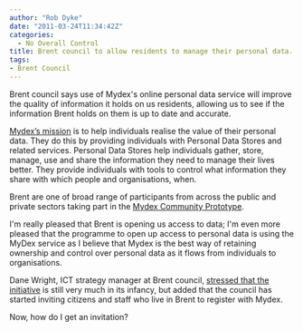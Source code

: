 ```yaml
---
author: "Rob Dyke"
date: "2011-03-24T11:34:42Z"
categories:
  - No Overall Control
title: Brent council to allow residents to manage their personal data.
tags:
- Brent Council
---
```

Brent council says use of Mydex's online personal data service will improve the quality of information it holds on us residents, allowing us to see if the information Brent holds on them is up to date and accurate.

[Mydex’s mission](http://mydex.org/our-service/) is to help individuals realise the value of their personal data. They do this by providing individuals with Personal Data Stores and related services. Personal Data Stores help individuals gather, store, manage, use and share the information they need to manage their lives better. They provide individuals with tools to control what information they share with which people and organisations, when.

Brent are one of broad range of participants from across the public and private sectors taking part in the [Mydex Community Prototype](http://mydex.org/prototype/).

I'm really pleased that Brent is opening us access to data; I'm even more pleased that the programme to open up access to personal data is using the MyDex service as I believe that Mydex is the best way of retaining ownership and control over personal data as it flows from individuals to organisations.

Dane Wright, ICT strategy manager at Brent council, [stressed that the initiative](http://www.guardian.co.uk/government-computing-network/2011/mar/22/local-government-data-management?&#038;) is still very much in its infancy, but added that the council has started inviting citizens and staff who live in Brent to register with Mydex.

Now, how do I get an invitation?
